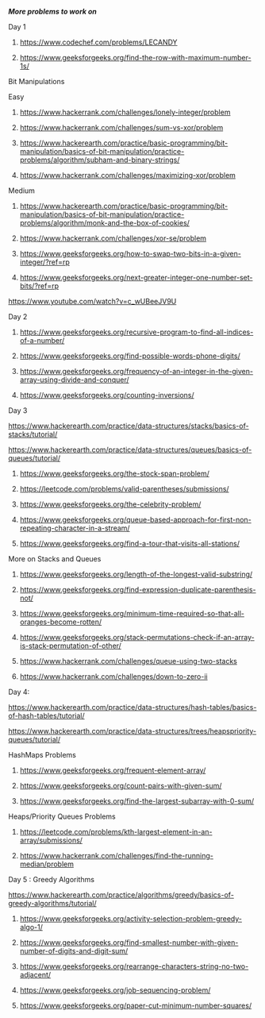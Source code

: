 ***More problems to work on***

Day 1

1) https://www.codechef.com/problems/LECANDY

2) https://www.geeksforgeeks.org/find-the-row-with-maximum-number-1s/

Bit Manipulations

Easy
1) https://www.hackerrank.com/challenges/lonely-integer/problem

2) https://www.hackerrank.com/challenges/sum-vs-xor/problem

3) https://www.hackerearth.com/practice/basic-programming/bit-manipulation/basics-of-bit-manipulation/practice-problems/algorithm/subham-and-binary-strings/

4) https://www.hackerrank.com/challenges/maximizing-xor/problem

Medium
1) https://www.hackerearth.com/practice/basic-programming/bit-manipulation/basics-of-bit-manipulation/practice-problems/algorithm/monk-and-the-box-of-cookies/

2) https://www.hackerrank.com/challenges/xor-se/problem

3) https://www.geeksforgeeks.org/how-to-swap-two-bits-in-a-given-integer/?ref=rp

4) https://www.geeksforgeeks.org/next-greater-integer-one-number-set-bits/?ref=rp

https://www.youtube.com/watch?v=c_wUBeeJV9U

Day 2

1) https://www.geeksforgeeks.org/recursive-program-to-find-all-indices-of-a-number/

2) https://www.geeksforgeeks.org/find-possible-words-phone-digits/

3) https://www.geeksforgeeks.org/frequency-of-an-integer-in-the-given-array-using-divide-and-conquer/

4) https://www.geeksforgeeks.org/counting-inversions/

Day 3

https://www.hackerearth.com/practice/data-structures/stacks/basics-of-stacks/tutorial/

https://www.hackerearth.com/practice/data-structures/queues/basics-of-queues/tutorial/

1) https://www.geeksforgeeks.org/the-stock-span-problem/

2) https://leetcode.com/problems/valid-parentheses/submissions/

3) https://www.geeksforgeeks.org/the-celebrity-problem/

4) https://www.geeksforgeeks.org/queue-based-approach-for-first-non-repeating-character-in-a-stream/

5) https://www.geeksforgeeks.org/find-a-tour-that-visits-all-stations/

More on Stacks and Queues

1) https://www.geeksforgeeks.org/length-of-the-longest-valid-substring/

2) https://www.geeksforgeeks.org/find-expression-duplicate-parenthesis-not/

3) https://www.geeksforgeeks.org/minimum-time-required-so-that-all-oranges-become-rotten/

4) https://www.geeksforgeeks.org/stack-permutations-check-if-an-array-is-stack-permutation-of-other/

5) https://www.hackerrank.com/challenges/queue-using-two-stacks

6) https://www.hackerrank.com/challenges/down-to-zero-ii

Day 4:

https://www.hackerearth.com/practice/data-structures/hash-tables/basics-of-hash-tables/tutorial/

https://www.hackerearth.com/practice/data-structures/trees/heapspriority-queues/tutorial/

HashMaps Problems

1) https://www.geeksforgeeks.org/frequent-element-array/

2) https://www.geeksforgeeks.org/count-pairs-with-given-sum/

3) https://www.geeksforgeeks.org/find-the-largest-subarray-with-0-sum/

Heaps/Priority Queues Problems

1) https://leetcode.com/problems/kth-largest-element-in-an-array/submissions/

2) https://www.hackerrank.com/challenges/find-the-running-median/problem

Day 5 :
Greedy Algorithms

https://www.hackerearth.com/practice/algorithms/greedy/basics-of-greedy-algorithms/tutorial/

1) https://www.geeksforgeeks.org/activity-selection-problem-greedy-algo-1/

2) https://www.geeksforgeeks.org/find-smallest-number-with-given-number-of-digits-and-digit-sum/

3) https://www.geeksforgeeks.org/rearrange-characters-string-no-two-adjacent/

4) https://www.geeksforgeeks.org/job-sequencing-problem/

5) https://www.geeksforgeeks.org/paper-cut-minimum-number-squares/
